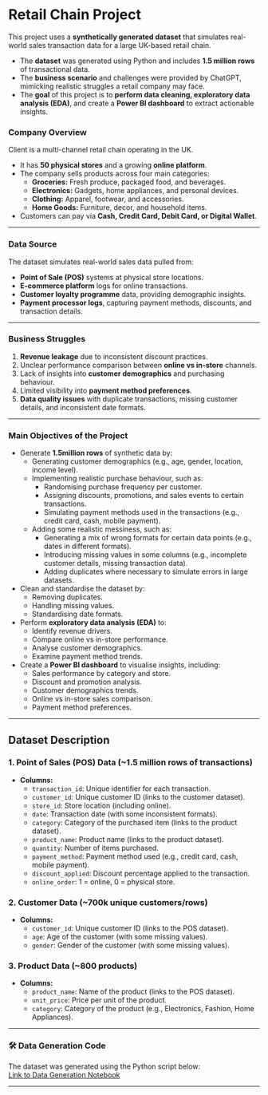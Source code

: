 # Retail Chain Project
This project uses a **synthetically generated dataset** that simulates real-world sales transaction data for a large UK-based retail chain.  

- The **dataset** was generated using Python and includes **1.5 million rows** of transactional data.  
- The **business scenario** and challenges were provided by ChatGPT, mimicking realistic struggles a retail company may face.  
- The **goal** of this project is to **perform data cleaning, exploratory data analysis (EDA)**, and create a **Power BI dashboard** to extract actionable insights.  

### **Company Overview**
Client is a multi-channel retail chain operating in the UK.  
- It has **50 physical stores** and a growing **online platform**.  
- The company sells products across four main categories:  
  - **Groceries:** Fresh produce, packaged food, and beverages.  
  - **Electronics:** Gadgets, home appliances, and personal devices.  
  - **Clothing:** Apparel, footwear, and accessories.  
  - **Home Goods:** Furniture, decor, and household items.  
- Customers can pay via **Cash, Credit Card, Debit Card, or Digital Wallet**.  

---

### **Data Source**
The dataset simulates real-world sales data pulled from:  
- **Point of Sale (POS)** systems at physical store locations.  
- **E-commerce platform** logs for online transactions.  
- **Customer loyalty programme** data, providing demographic insights.  
- **Payment processor logs**, capturing payment methods, discounts, and transaction details.  

---

### **Business Struggles**
1. **Revenue leakage** due to inconsistent discount practices.  
2. Unclear performance comparison between **online vs in-store** channels.  
3. Lack of insights into **customer demographics** and purchasing behaviour.  
4. Limited visibility into **payment method preferences**.  
5. **Data quality issues** with duplicate transactions, missing customer details, and inconsistent date formats.  

---

### **Main Objectives of the Project**
- Generate **1.5million rows** of synthetic data by:
  - Generating customer demographics (e.g., age, gender, location, income level).
  - Implementing realistic purchase behaviour, such as:
    - Randomising purchase frequency per customer.
    - Assigning discounts, promotions, and sales events to certain transactions.
    - Simulating payment methods used in the transactions (e.g., credit card, cash, mobile payment).
  - Adding some realistic messiness, such as:
    - Generating a mix of wrong formats for certain data points (e.g., dates in different formats).
    - Introducing missing values in some columns (e.g., incomplete customer details, missing transaction data).
    - Adding duplicates where necessary to simulate errors in large datasets.
- Clean and standardise the dataset by:  
  - Removing duplicates.  
  - Handling missing values.  
  - Standardising date formats.  
- Perform **exploratory data analysis (EDA)** to:  
  - Identify revenue drivers.  
  - Compare online vs in-store performance.  
  - Analyse customer demographics.  
  - Examine payment method trends.  
- Create a **Power BI dashboard** to visualise insights, including:  
  - Sales performance by category and store.  
  - Discount and promotion analysis.  
  - Customer demographics trends.  
  - Online vs in-store sales comparison.  
  - Payment method preferences.  

---

## **Dataset Description**

### **1. Point of Sales (POS) Data** (~1.5 million rows of transactions)

- **Columns:**
  - `transaction_id`: Unique identifier for each transaction.  
  - `customer_id`: Unique customer ID (links to the customer dataset).  
  - `store_id`: Store location (including online).  
  - `date`: Transaction date (with some inconsistent formats).  
  - `category`: Category of the purchased item (links to the product dataset).  
  - `product_name`: Product name (links to the product dataset).  
  - `quantity`: Number of items purchased.  
  - `payment_method`: Payment method used (e.g., credit card, cash, mobile payment).  
  - `discount_applied`: Discount percentage applied to the transaction.  
  - `online_order`: 1 = online, 0 = physical store.

### **2. Customer Data** (~700k unique customers/rows)

- **Columns:**
  - `customer_id`: Unique customer ID (links to the POS dataset).  
  - `age`: Age of the customer (with some missing values).  
  - `gender`: Gender of the customer (with some missing values).

### **3. Product Data** (~800 products)

- **Columns:**
  - `product_name`: Name of the product (links to the POS dataset).  
  - `unit_price`: Price per unit of the product.  
  - `category`: Category of the product (e.g., Electronics, Fashion, Home Appliances).


---

### 🛠️ **Data Generation Code**
The dataset was generated using the Python script below:  
[Link to Data Generation Notebook](https://github.com/HSSC01/Portfolio/blob/main/Retail%20Chain%20Project/code/retail_chain_synthetic_data_generation.ipynb)  

---